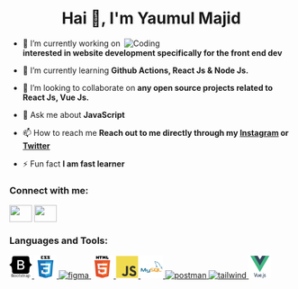 <h1 align="center">Hai 👋, I'm Yaumul Majid </h1>
<img align="right" alt="Coding" width="300" src="https://img.freepik.com/free-vector/cute-zebra-working-laptop-cartoon-icon-illustration_138676-2795.jpg?w=826&t=st=1681137234~exp=1681137834~hmac=f49cc57a0c5008a18ac17cda4e2e6e2f9dc2c0f1ec35ffc8b8fe99a168e55838">

- 🔭 I’m currently working on **interested in website development specifically for the front end dev**

- 🌱 I’m currently learning **Github Actions, React Js & Node Js.**

- 👯 I’m looking to collaborate on **any open source projects related to React Js, Vue Js.**

- 💬 Ask me about **JavaScript**

- 📫 How to reach me **Reach out to me directly through my <a href="https://www.instagram.com/yaumulmajidd/">Instagram</a> or <a href="#">Twitter</a>**

- ⚡ Fun fact **I am fast learner**

<h3 align="left">Connect with me:</h3>
<p align="left">
<a href="https://linkedin.com/in/yaumulmajidd" target="blank"><img align="center" src="https://raw.githubusercontent.com/rahuldkjain/github-profile-readme-generator/master/src/images/icons/Social/linked-in-alt.svg"  height="30" width="40" /></a>
<a href="https://instagram.com/yaumulmajidd" target="blank"><img align="center" src="https://raw.githubusercontent.com/rahuldkjain/github-profile-readme-generator/master/src/images/icons/Social/instagram.svg"  height="30" width="40" /></a>
</p>

<h3 align="left">Languages and Tools:</h3>
<p align="left"> 
<a href="https://getbootstrap.com" target="_blank" rel="noreferrer"> <img src="https://raw.githubusercontent.com/devicons/devicon/master/icons/bootstrap/bootstrap-plain-wordmark.svg" alt="bootstrap" width="40" height="40"/> </a> 
<a href="https://www.w3schools.com/css/" target="_blank" rel="noreferrer"> <img src="https://raw.githubusercontent.com/devicons/devicon/master/icons/css3/css3-original-wordmark.svg" alt="css3" width="40" height="40"/> </a> 
<a href="https://www.figma.com/" target="_blank" rel="noreferrer"> <img src="https://www.vectorlogo.zone/logos/figma/figma-icon.svg" alt="figma" width="40" height="40"/> </a> 
<a href="https://www.w3.org/html/" target="_blank" rel="noreferrer"> <img src="https://raw.githubusercontent.com/devicons/devicon/master/icons/html5/html5-original-wordmark.svg" alt="html5" width="40" height="40"/> </a>
<a href="https://developer.mozilla.org/en-US/docs/Web/JavaScript" target="_blank" rel="noreferrer"> <img src="https://raw.githubusercontent.com/devicons/devicon/master/icons/javascript/javascript-original.svg" alt="javascript" width="40" height="40"/> </a> 
 <a href="https://www.mysql.com/" target="_blank" rel="noreferrer"> <img src="https://raw.githubusercontent.com/devicons/devicon/master/icons/mysql/mysql-original-wordmark.svg" alt="mysql" width="40" height="40"/> </a>
<a href="https://postman.com" target="_blank" rel="noreferrer"> <img src="https://www.vectorlogo.zone/logos/getpostman/getpostman-icon.svg" alt="postman" width="40" height="40"/> </a>
<a href="https://tailwindcss.com/" target="_blank" rel="noreferrer"> <img src="https://www.vectorlogo.zone/logos/tailwindcss/tailwindcss-icon.svg" alt="tailwind" width="40" height="40"/> </a>
<a href="https://vuejs.org/" target="_blank" rel="noreferrer"> <img src="https://raw.githubusercontent.com/devicons/devicon/master/icons/vuejs/vuejs-original-wordmark.svg" alt="vuejs" width="40" height="40"/> </a> </p>

<!-- <p><img align="left" src="https://github-readme-stats.vercel.app/api/top-langs?username=junicotandiago198&show_icons=true&locale=en&layout=compact" alt="junicotandiago198" /></p> -->

<!-- <p>&nbsp;<img align="center" src="https://github-readme-stats.vercel.app/api?username=junicotandiago198&show_icons=true&locale=en" alt="junicotandiago198" /></p> -->

<!-- <p><img align="center" src="https://github-readme-streak-stats.herokuapp.com/?user=junicotandiago198&" alt="junicotandiago198" /></p> -->

